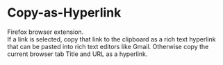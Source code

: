 # Copy-as-Hyperlink
Firefox browser extension.   
If a link is selected, copy that link to the clipboard as a rich text hyperlink that can be pasted into rich text editors like Gmail.
Otherwise copy the current browser tab Title and URL as a hyperlink.
